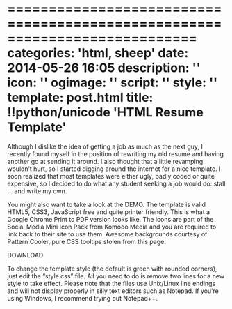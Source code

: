 ===========================================================================
categories: 'html, sheep'
date: 2014-05-26 16:05
description: ''
icon: ''
ogimage: ''
script: ''
style: ''
template: post.html
title: !!python/unicode 'HTML Resume Template'
===========================================================================

Although I dislike the idea of getting a job as much as the next guy, I recently found myself in the position of rewriting my old resume and having another go at sending it around. I also thought that a little revamping wouldn’t hurt, so I started digging around the internet for a nice template. I soon realized that most templates were either ugly, badly coded or quite expensive, so I decided to do what any student seeking a job would do: stall … and write my own. 

You might also want to take a look at the DEMO. The template is valid HTML5, CSS3, JavaScript free and quite printer friendly. This is what a Google Chrome Print to PDF version looks like.
The icons are part of the Social Media Mini Icon Pack from Komodo Media and you are required to link back to their site to use them. Awesome backgrounds courtesy of Pattern Cooler, pure CSS tooltips stolen from this page.

DOWNLOAD

To change the template style (the default is green with rounded corners), just edit the “style.css” file. All you need to do is remove two lines for a new style to take effect.
Please note that the files use Unix/Linux line endings and will not display properly in silly text editors such as Notepad. If you’re using Windows, I recommend trying out Notepad++.